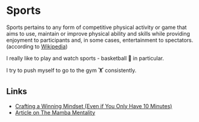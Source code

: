 # Sports

Sports pertains to any form of competitive physical activity or game that aims to use, maintain or improve physical ability and skills while providing enjoyment to participants and, in some cases, entertainment to spectators. (according to [Wikipedia](https://en.wikipedia.org/wiki/Sport))

I really like to play and watch sports - basketball 🏀 in particular.

I try to push myself to go to the gym 🏋️ consistently.

## Links

- [Crafting a Winning Mindset (Even if You Only Have 10 Minutes)](http://www.sportpsychologytoday.com/sport-psychology-for-athletes/a-winning-mindset/)
- [Article on The Mamba Mentality](https://www.psychologytoday.com/us/blog/path-optimal-living/202001/the-mamba-mentality)
